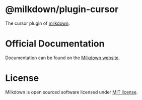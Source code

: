 # @milkdown/plugin-cursor

The cursor plugin of [milkdown](https://milkdown.dev/).

# Official Documentation

Documentation can be found on the [Milkdown website](https://milkdown.dev/plugin-cursor).

# License

Milkdown is open sourced software licensed under [MIT license](https://github.com/Milkdown/milkdown/blob/main/LICENSE).
